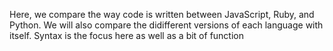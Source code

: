Here, we compare the way code is written between JavaScript, Ruby, and Python. We will also compare the didifferent versions of each language with itself. Syntax is the focus here as well as a bit of function
